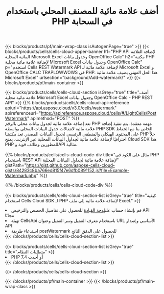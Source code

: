 ﻿---
title:  أضف علامة مائية للمصنف المحلي باستخدام PHP في السحابة
description:  واجهات برمجة التطبيقات السحابية ومجموعات SDK لإضافة علامة مائية لـ Microsoft Excel وOpenOffice Calc مع PHP. إضافة علامة مائية لجداول البيانات المحلية بواسطة Cells Cloud API SDK لـ PHP.
---
{{< blocks/products/pf/main-wrap-class isAutogenPage="true" >}}
{{< blocks/products/cells/cells-cloud-upper-banner h1="PHP API لإضافة العلامة المائية المحلية Microsoft Excel وجدول بيانات OpenOffice Calc" h2="مكتبة PHP لإضافة علامة مائية محلية Microsoft Excel وجدول بيانات OpenOffice Calc" p="استخدم Cells REST Watermark API لإضافة علامة مائية لـ Microsoft Excel و OpenOffice CALC TRAPLOWWOWS في PHP. هذا الحل المهني يضيف علامة مائية Microsoft Excel" urlsection="background/Add-watermark/" >}}
{{< blocks/products/pf/main-container >}}

{{< blocks/products/cells/cells-cloud-section isGrey="true" title="أضف علامة مائية محلية Microsoft Excel وجدول بيانات OpenOffice Calc - PHP REST API" >}}
{{% blocks/products/cells/cells-cloud-api-reference apiurl="https://api.aspose.cloud/v3.0/cells/watermark" apireferenceurl="https://apireference.aspose.cloud/cells/#/LightCells/PostWatermark" apimethod="POST" %}}
<br/>
تعد إضافة علامة مائية لجدول بيانات محلي بالرقم PHP مهمة معقدة. يتم تنفيذ إضافة علامة مائية لانتقالات جدول البيانات المحلي بواسطة PHP SDK الخاص بنا مع الحفاظ على المحتوى الهيكلي والمنطقي الرئيسي لجدول البيانات المصدر. تعد مكتبتنا PHP حلاً احترافيًا لإضافة علامة مائية لجداول البيانات المحلية عبر الإنترنت. يمنح Cloud SDK هذا PHP للمطورين وظائف قوية وAPI مثالية.
<br/>
<br/>
{{% blocks/products/cells/cells-cloud-code-div title="مثال على الكود في PHP باستخدام REST API لإضافة علامة مائية لجداول البيانات المحلية" gistPath="https://gist.github.com/aspose-cells-cloud-gists/84283c8ba766ed815f47e6dfb0891152.js?file=Example-Watermark.php" %}}
  
{{% /blocks/products/cells/cells-cloud-code-div %}}
<br/>
<br/>
{{< blocks/products/cells/cells-cloud-section-list isGrey="true" title="كيفية استخدام Cells Cloud SDK لـ PHP لإضافة علامة مائية إلى ملف Excel." >}}
<li> قم بإنشاء حساب على<a href="https://dashboard.aspose.cloud/">لوحة القيادة</a> للحصول على تفاصيل الحصص والترخيص API مجانًا</li>
<li>تهيئة CellsApi باستخدام معرف العميل وسر العميل وعنوان URL الأساسي وإصدار API</li>
<li>استدعاء طريقة postWatermark للحصول على الدفق الناتج</li>
{{< /blocks/products/cells/cells-cloud-section-list >}}
<br/>
<br/>
{{< blocks/products/cells/cells-cloud-section-list isGrey="true" title="متطلبات النظام" >}}
<li>PHP 7.4 أو أحدث</li>
{{< /blocks/products/cells/cells-cloud-section-list >}}

{{< /blocks/products/cells/cells-cloud-section >}}

{{< /blocks/products/pf/main-container >}}
{{< /blocks/products/pf/main-wrap-class >}}
